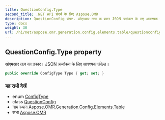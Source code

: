 ```yaml
---
title: QuestionConfig.Type
second_title: .NET API संदर्भ के लिए Aspose.OMR
description: QuestionConfig संपत्त. ओएमआर तत्व क प्रकर JSON क्रमंकन के लए आवश्यक फ़ल्ड
type: docs
weight: 30
url: /hi/net/aspose.omr.generation.config.elements.table/questionconfig/type/
---
```

## QuestionConfig.Type property

ओएमआर तत्व का प्रकार। JSON क्रमांकन के लिए आवश्यक फ़ील्ड।

```csharp
public override ConfigType Type { get; set; }
```

### यह सभी देखें

* enum [ConfigType](../../../aspose.omr.generation.config.enums/configtype/)
* class [QuestionConfig](../)
* नाम स्थान [Aspose.OMR.Generation.Config.Elements.Table](../../questionconfig/)
* सभा [Aspose.OMR](../../../)


